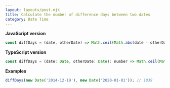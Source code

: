 ```yaml
---
layout: layouts/post.njk
title: Calculate the number of difference days between two dates
category: Date Time
---
```


**JavaScript version**

```js
const diffDays = (date, otherDate) => Math.ceil(Math.abs(date - otherDate) / (1000 * 60 * 60 * 24));
```

**TypeScript version**

```js
const diffDays = (date: Date, otherDate: Date): number => Math.ceil(Math.abs(date.valueOf() - otherDate.valueOf()) / (1000 * 60 * 60 * 24));
```

**Examples**

```js
diffDays(new Date('2014-12-19'), new Date('2020-01-01')); // 1839
```
